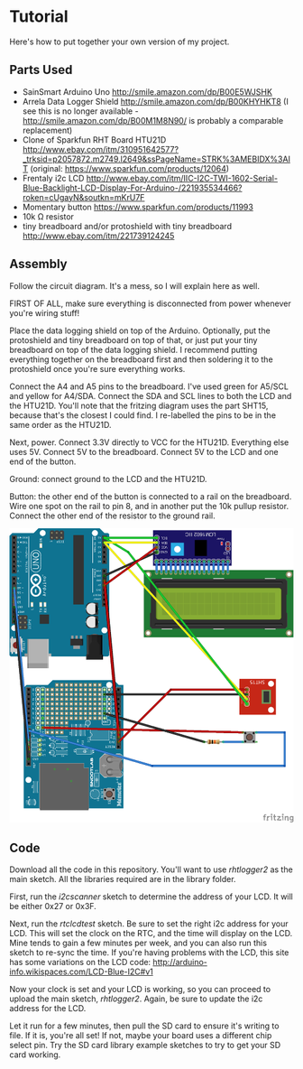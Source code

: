 # Tutorial
Here's how to put together your own version of my project. 

## Parts Used

- SainSmart Arduino Uno http://smile.amazon.com/dp/B00E5WJSHK
- Arrela Data Logger Shield http://smile.amazon.com/dp/B00KHYHKT8 (I see this is no longer available - http://smile.amazon.com/dp/B00M1M8N90/ is probably a comparable replacement)
- Clone of Sparkfun RHT Board HTU21D http://www.ebay.com/itm/310951642577?_trksid=p2057872.m2749.l2649&ssPageName=STRK%3AMEBIDX%3AIT (original: https://www.sparkfun.com/products/12064)
- Frentaly i2c LCD http://www.ebay.com/itm/IIC-I2C-TWI-1602-Serial-Blue-Backlight-LCD-Display-For-Arduino-/221935534466?roken=cUgayN&soutkn=mKrU7F
- Momentary button https://www.sparkfun.com/products/11993
- 10k Ω resistor
- tiny breadboard and/or protoshield with tiny breadboard http://www.ebay.com/itm/221739124245

## Assembly

Follow the circuit diagram. It's a mess, so I will explain here as well.

FIRST OF ALL, make sure everything is disconnected from power whenever you're wiring stuff!

Place the data logging shield on top of the Arduino. Optionally, put the protoshield and tiny breadboard on top of that, or just put your tiny breadboard on top of the data logging shield. I recommend putting everything together on the breadboard first and then soldering it to the protoshield once you're sure everything works.

Connect the A4 and A5 pins to the breadboard. I've used green for A5/SCL and yellow for A4/SDA. Connect the SDA and SCL lines to both the LCD and the HTU21D. You'll note that the fritzing diagram uses the part SHT15, because that's the closest I could find. I re-labelled the pins to be in the same order as the HTU21D.

Next, power. Connect 3.3V directly to VCC for the HTU21D. Everything else uses 5V. Connect 5V to the breadboard. Connect 5V to the LCD and one end of the button.

Ground: connect ground to the LCD and the HTU21D.

Button: the other end of the button is connected to a rail on the breadboard. Wire one spot on the rail to pin 8, and in another put the 10k pullup resistor. Connect the other end of the resistor to the ground rail.

![alt tag](https://github.com/lizcorson/rhtlogger/blob/master/circuitdiagram/rhtlogger_HTU21D.png)

## Code

Download all the code in this repository. You'll want to use *rhtlogger2* as the main sketch. All the libraries required are in the library folder.

First, run the *i2cscanner* sketch to determine the address of your LCD. It will be either 0x27 or 0x3F.

Next, run the *rtclcdtest* sketch. Be sure to set the right i2c address for your LCD. This will set the clock on the RTC, and the time will display on the LCD. Mine tends to gain a few minutes per week, and you can also run this sketch to re-sync the time. If you're having problems with the LCD, this site has some variations on the LCD code: http://arduino-info.wikispaces.com/LCD-Blue-I2C#v1

Now your clock is set and your LCD is working, so you can proceed to upload the main sketch, *rhtlogger2*. Again, be sure to update the i2c address for the LCD.

Let it run for a few minutes, then pull the SD card to ensure it's writing to file. If it is, you're all set! If not, maybe your board uses a different chip select pin. Try the SD card library example sketches to try to get your SD card working.